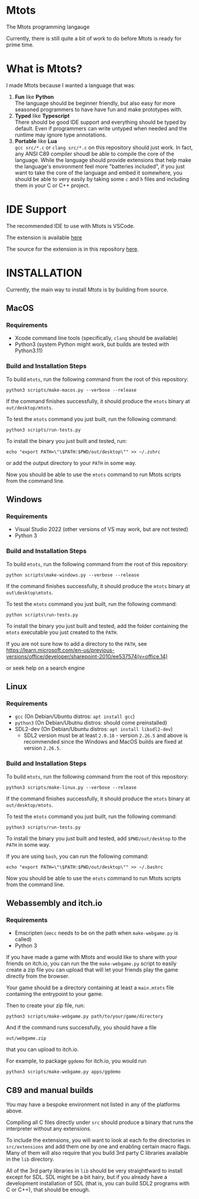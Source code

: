# Mtots

The Mtots programming langauge

Currently, there is still quite a bit of work to do before Mtots is ready for prime time.

# What is Mtots?

I made Mtots because I wanted a language that was:

1. **Fun** like **Python**\
  The language should be beginner friendly, but also easy for more seasoned programmers to have have fun and make prototypes with.
2. **Typed** like **Typescript**\
  There should be good IDE support and everything should be typed by default. Even if programmers can write untyped when needed and the runtime may ignore type annotations.
3. **Portable** like **Lua**\
  `gcc src/*.c` or `clang src/*.c` on this repository should just work. In fact, any ANSI C89 compiler shoudl be able to compile the core of the language. While the language should provide extensions that help make the language's environment feel more "batteries included", if you just want to take the core of the language and embed it somewhere, you should be able to very easily by taking some `c` and `h` files and including them in your C or C++ project.

# IDE Support

The recommended IDE to use with Mtots is VSCode.

The extension is available [here](https://marketplace.visualstudio.com/items?itemName=mtots.mtots)

The source for the extension is in this repository [here](vscode/).

# INSTALLATION

Currently, the main way to install Mtots is by building from source.

## MacOS

### Requirements
* Xcode command line tools (specifically, `clang` should be available)
* Python3 (system Python might work, but builds are tested with Python3.11)

### Build and Installation Steps

To build `mtots`, run the following command from the root of this repository:

```
python3 scripts/make-macos.py --verbose --release
```

If the command finishes successfully, it should produce the `mtots` binary at
`out/desktop/mtots`.

To test the `mtots` command you just built, run the following command:

```
python3 scripts/run-tests.py
```

To install the binary you just built and tested, run:

```
echo "export PATH=\"\$PATH:$PWD/out/desktop\"" >> ~/.zshrc
```

or add the output directory to your `PATH` in some way.

Now you should be able to use the `mtots` command to run Mtots scripts from the command line.

## Windows

### Requirements
* Visual Studio 2022 (other versions of VS may work, but are not tested)
* Python 3

### Build and Installation Steps

To build `mtots`, run the following command from the root of this repository:

```
python scripts\make-windows.py --verbose --release
```

If the command finishes successfully, it should produce the `mtots` binary at
`out\desktop\mtots`.

To test the `mtots` command you just built, run the following command:

```
python scripts\run-tests.py
```

To install the binary you just built and tested, add the folder containing the `mtots`
executable you just created to the `PATH`.

If you are not sure how to add a directory to the `PATH`, see
https://learn.microsoft.com/en-us/previous-versions/office/developer/sharepoint-2010/ee537574(v=office.14)

or seek help on a search engine

## Linux

### Requirements
* `gcc` (On Debian/Ubuntu distros: `apt install gcc`)
* `python3` (On Debian/Ubutnu distros: should come preinstalled)
* SDL2-dev (On Debian/Ubuntu distros: `apt install libsdl2-dev`)
  * SDL2 version must be at least `2.0.18` - version `2.26.5` and above is recommended
    since the Windows and MacOS builds are fixed at version `2.26.5`.

### Build and Installation Steps

To build `mtots`, run the following command from the root of this repository:

```
python3 scripts/make-linux.py --verbose --release
```

If the command finishes successfully, it should produce the `mtots` binary at
`out/desktop/mtots`.

To test the `mtots` command you just built, run the following command:

```
python3 scripts/run-tests.py
```

To install the binary you just built and tested, add `$PWD/out/desktop` to the `PATH`
in some way.

If you are using `bash`, you can run the following command:

```
echo "export PATH=\"\$PATH:$PWD/out/desktop\"" >> ~/.bashrc
```

Now you should be able to use the `mtots` command to run Mtots scripts from the command line.

## Webassembly and itch.io

### Requirements
* Emscripten (`emcc` needs to be on the path when `make-webgame.py` is called)
* Python 3

If you have made a game with Mtots and would like to share with your friends on itch.io,
you can run the the `make-webgame.py` script to easily create a zip file you can upload
that will let your friends play the game directly from the browser.

Your game should be a directory containing at least a `main.mtots` file containing
the entrypoint to your game.

Then to create your zip file, run:

```
python3 scripts/make-webgame.py path/to/your/game/directory
```

And if the command runs successfully, you should have a file

```
out/webgame.zip
```

that you can upload to itch.io.

For example, to package `ggdemo` for itch.io, you would run

```
python3 scripts/make-webgame.py apps/ggdemo
```

## C89 and manual builds

You may have a bespoke environment not listed in any of the platforms above.

Compiling all C files directly under `src` should produce a binary that runs
the interpreter without any extensions.

To include the extensions, you will want to look at each fo the directories
in `src/extensions` and add them one by one and enabling certain macro flags.
Many of them will also require that you build 3rd party C libraries available
in the `lib` directory.

All of the 3rd party libraries in `lib` should be very straightfward to
install except for SDL. SDL might be a bit hairy, but if you already have
a development installation of SDL (that is, you can build SDL2 programs with
C or C++), that should be enough.
